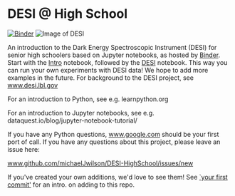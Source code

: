 # DESI @ High School

[![Binder](http://34.94.252.126/badge_logo.svg)](http://34.94.252.126/v2/gh/binder-project/example-conda-environment/master)
![Image of DESI](https://github.com/michaelJwilson/DESI-HighSchool/blob/master/images/Mayall-Star-Trails.jpg)

An introduction to the Dark Energy Spectroscopic Instrument (DESI) for senior high schoolers based on Jupyter notebooks, as hosted by [Binder](https://mybinder.org/v2/gh/michaelJwilson/DESI-HighSchool/master).  Start with
the [Intro](https://hub.gke.mybinder.org/user/michaeljwilson-desi-highschool-yu1evqti/notebooks/Intro.ipynb) notebook, followed by the [DESI](https://hub.gke.mybinder.org/user/michaeljwilson-desi-highschool-yu1evqti/notebooks/DESI.ipynb) notebook.  This way you can run your own experiments with DESI data!  We hope to add more examples in the future.  For background to the DESI project,
see www.desi.lbl.gov

For an introduction to Python, see e.g. learnpython.org

For an introduction to Jupyter notebooks, see e.g. dataquest.io/blog/jupyter-notebook-tutorial/

If you have any Python questions, www.google.com should be your first port of call.  If you have any questions about this project,
please leave an issue here:

www.github.com/michaelJwilson/DESI-HighSchool/issues/new

If you've created your own additions, we'd love to see them!  See [`your first commit'](www.medium.com/@haydar_ai/learning-how-to-git-creating-your-first-commit-c753ed2e7498) for an intro. on adding to this repo.
